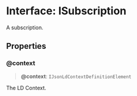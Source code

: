 # Interface: ISubscription

A subscription.

## Properties

### @context

> **@context**: `IJsonLdContextDefinitionElement`

The LD Context.
